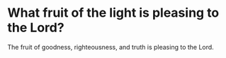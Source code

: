 # What fruit of the light is pleasing to the Lord?

The fruit of goodness, righteousness, and truth is pleasing to the Lord.
